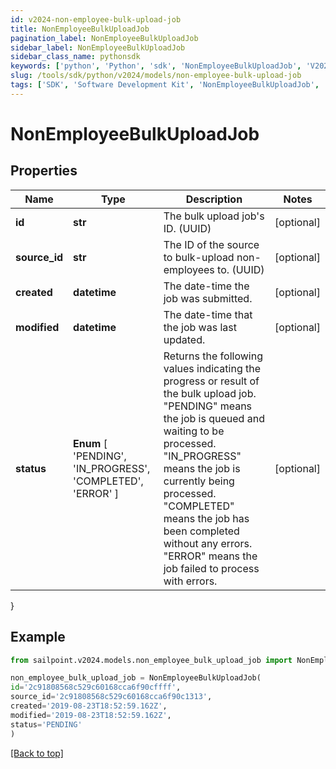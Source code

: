 ```yaml
---
id: v2024-non-employee-bulk-upload-job
title: NonEmployeeBulkUploadJob
pagination_label: NonEmployeeBulkUploadJob
sidebar_label: NonEmployeeBulkUploadJob
sidebar_class_name: pythonsdk
keywords: ['python', 'Python', 'sdk', 'NonEmployeeBulkUploadJob', 'V2024NonEmployeeBulkUploadJob'] 
slug: /tools/sdk/python/v2024/models/non-employee-bulk-upload-job
tags: ['SDK', 'Software Development Kit', 'NonEmployeeBulkUploadJob', 'V2024NonEmployeeBulkUploadJob']
---
```


# NonEmployeeBulkUploadJob


## Properties

Name | Type | Description | Notes
------------ | ------------- | ------------- | -------------
**id** | **str** | The bulk upload job's ID. (UUID) | [optional] 
**source_id** | **str** | The ID of the source to bulk-upload non-employees to. (UUID) | [optional] 
**created** | **datetime** | The date-time the job was submitted. | [optional] 
**modified** | **datetime** | The date-time that the job was last updated. | [optional] 
**status** |  **Enum** [  'PENDING',    'IN_PROGRESS',    'COMPLETED',    'ERROR' ] | Returns the following values indicating the progress or result of the bulk upload job. \"PENDING\" means the job is queued and waiting to be processed. \"IN_PROGRESS\" means the job is currently being processed. \"COMPLETED\" means the job has been completed without any errors. \"ERROR\" means the job failed to process with errors.  | [optional] 
}

## Example

```python
from sailpoint.v2024.models.non_employee_bulk_upload_job import NonEmployeeBulkUploadJob

non_employee_bulk_upload_job = NonEmployeeBulkUploadJob(
id='2c91808568c529c60168cca6f90cffff',
source_id='2c91808568c529c60168cca6f90c1313',
created='2019-08-23T18:52:59.162Z',
modified='2019-08-23T18:52:59.162Z',
status='PENDING'
)

```
[[Back to top]](#) 

